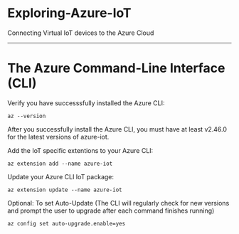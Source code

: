 # Exploring-Azure-IoT
Connecting Virtual IoT devices to the Azure Cloud

---

# The Azure Command-Line Interface (CLI)

Verify you have successsfully installed the Azure CLI:
```
az --version
```
After you successfully install the Azure CLI, you must have at least v2.46.0 for the latest versions of azure-iot.</br>

Add the IoT specific extentions to your Azure CLI:
```
az extension add --name azure-iot
```
Update your Azure CLI IoT package:
```
az extension update --name azure-iot
```
Optional: To set Auto-Update (The CLI will regularly check for new versions and prompt the user to upgrade after each command finishes running)
```
az config set auto-upgrade.enable=yes
```



